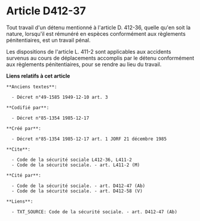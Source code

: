 # Article D412-37

Tout travail d'un détenu mentionné à l'article D. 412-36, quelle qu'en soit la nature, lorsqu'il est rémunéré en espèces
conformément aux règlements pénitentiaires, est un travail pénal.

Les dispositions de l'article L. 411-2 sont applicables aux accidents survenus au cours de déplacements accomplis par le
détenu conformément aux règlements pénitentiaires, pour se rendre au lieu du travail.

**Liens relatifs à cet article**

	**Anciens textes**:

	  - Décret n°49-1585 1949-12-10 art. 3

	**Codifié par**:

	  - Décret n°85-1354 1985-12-17

	**Créé par**:

	  - Décret n°85-1354 1985-12-17 art. 1 JORF 21 décembre 1985

	**Cite**:

	  - Code de la sécurité sociale L412-36, L411-2
	  - Code de la sécurité sociale. - art. L411-2 (M)

	**Cité par**:

	  - Code de la sécurité sociale. - art. D412-47 (Ab)
	  - Code de la sécurité sociale. - art. D412-58 (V)

	**Liens**:

	  - TXT_SOURCE: Code de la sécurité sociale. - art. D412-47 (Ab)
